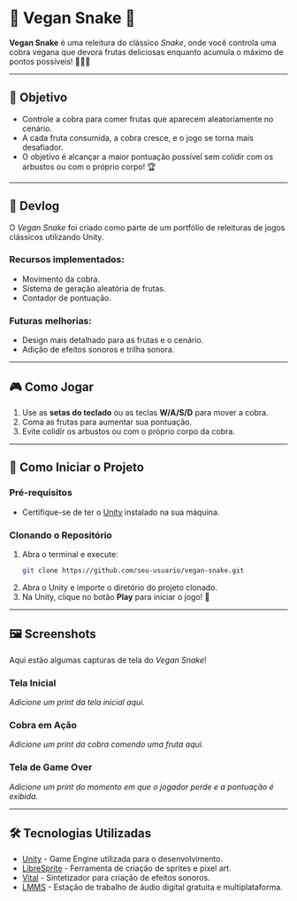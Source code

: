 # 🐍 Vegan Snake 🍎  

**Vegan Snake** é uma releitura do clássico *Snake*, onde você controla uma cobra vegana que devora frutas deliciosas enquanto acumula o máximo de pontos possíveis! 🍎🍌🍓  

---

## 🎯 Objetivo  
- Controle a cobra para comer frutas que aparecem aleatoriamente no cenário.  
- A cada fruta consumida, a cobra cresce, e o jogo se torna mais desafiador.  
- O objetivo é alcançar a maior pontuação possível sem colidir com os arbustos ou com o próprio corpo! 🏆  

---

## 📖 Devlog  
O *Vegan Snake* foi criado como parte de um portfólio de releituras de jogos clássicos utilizando Unity.  

### Recursos implementados:  
- Movimento da cobra.  
- Sistema de geração aleatória de frutas.  
- Contador de pontuação.  

### Futuras melhorias:  
- Design mais detalhado para as frutas e o cenário.  
- Adição de efeitos sonoros e trilha sonora.  

---

## 🎮 Como Jogar  
1. Use as **setas do teclado** ou as teclas **W/A/S/D** para mover a cobra.  
2. Coma as frutas para aumentar sua pontuação.  
3. Evite colidir os arbustos ou com o próprio corpo da cobra.   

---

## 🚀 Como Iniciar o Projeto  

### Pré-requisitos  
- Certifique-se de ter o [Unity](https://unity.com/) instalado na sua máquina.  

### Clonando o Repositório  
1. Abra o terminal e execute:  
   ```bash  
   git clone https://github.com/seu-usuario/vegan-snake.git  
   ```  
2. Abra o Unity e importe o diretório do projeto clonado.  
3. Na Unity, clique no botão **Play** para iniciar o jogo! 🎉  

---

## 🖼️ Screenshots  
Aqui estão algumas capturas de tela do *Vegan Snake*!  

### Tela Inicial  
*Adicione um print da tela inicial aqui.*  

### Cobra em Ação  
*Adicione um print da cobra comendo uma fruta aqui.*  

### Tela de Game Over  
*Adicione um print do momento em que o jogador perde e a pontuação é exibida.* 

---

## 🛠️ Tecnologias Utilizadas  

- [Unity](https://unity.com/) - Game Engine utilizada para o desenvolvimento.  
- [LibreSprite](https://libresprite.github.io/) - Ferramenta de criação de sprites e pixel art.  
- [Vital](https://vital.audio/) - Sintetizador para criação de efeitos sonoros.  
- [LMMS](https://lmms.io/) - Estação de trabalho de áudio digital gratuita e multiplataforma. 
